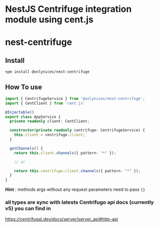 # NestJS Centrifuge integration module using cent.js

# nest-centrifuge

## Install

```sh
npm install @onlynices/nest-centrifuge
```

## How To use

```ts
import { CentrifugeService } from '@onlynices/nest-centrifuge';
import { CentClient } from 'cent.js'

@Injectable()
export class AppService { 
  private readonly client: CentClient;

  constructor(private readonly centrifuge: CentrifugeService) {
    this.client = centrifuge.client;
  }

  getChannels() {
    return this.client.channels({ pattern: "*" });

    // or 

    return this.centrifuge.client.channels({ pattern: "*" });
  }
}
```

**Hint** : methods args without any request parameters need to pass `{}`

### all types are sync with latests Centrifugo api docs (currently v5) you can find in

<https://centrifugal.dev/docs/server/server_api#http-api>
